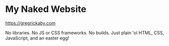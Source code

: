 # My Naked Website

<https://gregrickaby.com>

No libraries. No JS or CSS frameworks. No builds. Just plain 'ol HTML, CSS, JavaScript, and an easter egg!
